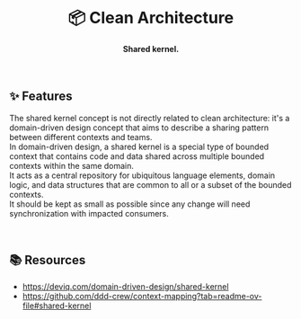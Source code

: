 <br>
<div align="center">
    <h1>📦 Clean Architecture</h1>
    <strong>Shared kernel.</strong>
</div>
<br>
<br>

## ✨ Features

The shared kernel concept is not directly related to clean architecture: it's a domain-driven design concept that aims to describe a sharing pattern between different contexts and teams.  
In domain-driven design, a shared kernel is a special type of bounded context that contains code and data shared across multiple bounded contexts within the same domain.  
It acts as a central repository for ubiquitous language elements, domain logic, and data structures that are common to all or a subset of the bounded contexts.  
It should be kept as small as possible since any change will need synchronization with impacted consumers.

<br>

## 📚 Resources

- https://deviq.com/domain-driven-design/shared-kernel
- https://github.com/ddd-crew/context-mapping?tab=readme-ov-file#shared-kernel

<br>
